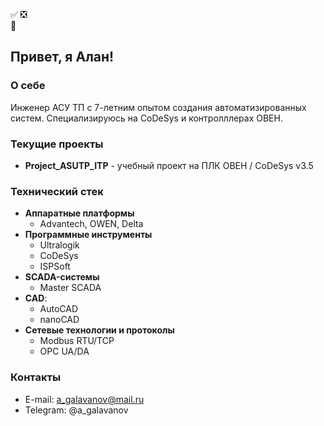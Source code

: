 :white_check_mark: 
:negative_squared_cross_mark:    
:black_square_button:  
## Привет, я Алан!

### О себе
Инженер АСУ ТП с 7-летним опытом создания автоматизированных систем. 
Специализируюсь на CoDeSys и контролллерах ОВЕН.

### Текущие проекты
- **Project_ASUTP_ITP** - учебный проект на ПЛК ОВЕН / CoDeSys v3.5

### Технический стек
- **Аппаратные платформы**
    - Advantech, OWEN, Delta
- **Программные инструменты**
    - Ultralogik
    - CoDeSys
    - ISPSoft
- **SCADA-системы**
    - Master SCADA
- **CAD**:
    - AutoCAD
    - nanoCAD
- **Сетевые технологии и протоколы**
    - Modbus RTU/TCP
    - OPC UA/DA
### Контакты
- E-mail: a_galavanov@mail.ru
- Telegram: @a_galavanov
